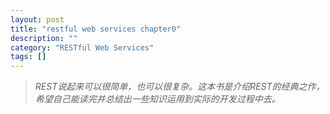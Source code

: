 ```yaml
---
layout: post
title: "restful web services chapter0"
description: ""
category: "RESTful Web Services"
tags: []
---
```


>*REST说起来可以很简单，也可以很复杂。这本书是介绍REST的经典之作，希望自己能读完并总结出一些知识运用到实际的开发过程中去。*
